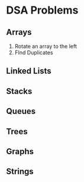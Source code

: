 # DSA Problems

## Arrays

1. Rotate an array to the left
2. FInd Duplicates

## Linked Lists

## Stacks

## Queues

## Trees

## Graphs

## Strings